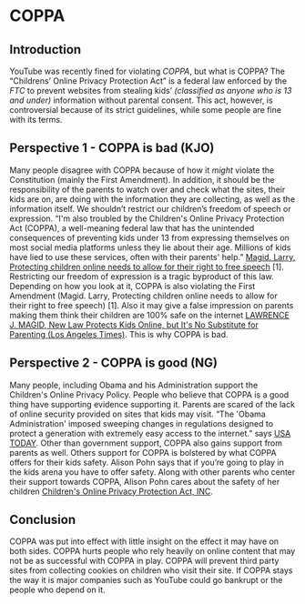 # COPPA
## Introduction  
  YouTube was recently fined for violating _COPPA_, but what is COPPA? The “Childrens’ Online Privacy Protection Act” is a federal law enforced by the _FTC_ to prevent websites from stealing kids’ _(classified as anyone who is 13 and under)_ information without parental consent. This act, however, is controversial because of its strict guidelines, while some people are fine with its terms.
  
## Perspective  1 - COPPA is bad (KJO)
  Many people disagree with COPPA because of how it *might* violate the Constitution (mainly the First Amendment). In addition, it should be the responsibility of the parents to watch over and check what the sites, their kids are on, are doing with the information they are collecting, as well as the information itself. We shouldn’t restrict our children’s freedom of speech or expression. “I'm also troubled by the Children's Online Privacy Protection Act (COPPA), a well-meaning federal law that has the unintended consequences of preventing kids under 13 from expressing themselves on most social media platforms unless they lie about their age. Millions of kids have lied to use these services, often with their parents' help.” [Magid. Larry, Protecting children online needs to allow for their right to free speech](https://web.archive.org/web/20160325192817/http://www.siliconvalley.com/larry-magid/ci_26432286) [1]. Restricting our freedom of expression is a tragic byproduct of this law. Depending on how you look at it, COPPA is also violating the First Amendment (Magid. Larry, Protecting children online needs to allow for their right to free speech) [1]. Also it may give a false impression on parents making them think their children are 100% safe on the internet [LAWRENCE J. MAGID, New Law Protects Kids Online, but It's No Substitute for Parenting (Los Angeles Times)](https://web.archive.org/web/20151222134956/http://articles.latimes.com/2000/apr/24/business/fi-22841/). This is why COPPA is bad.
  
## Perspective 2 - COPPA is good (NG)
  Many people, including Obama and his Administration support the Children's Online Privacy Policy. People who believe that COPPA is a good thing have supporting evidence supporting it. Parents are scared of the lack of online security provided on sites that kids may visit. “The 'Obama Administration' imposed sweeping changes in regulations designed to protect a generation with extremely easy access to the internet.” says [USA TODAY](https://www.usatoday.com/story/tech/2012/12/19/kids-online-privacy-coppa/1780773/). Other than government support, COPPA also gains support from parents as well. Others support for COPPA is bolstered by what COPPA offers for their kids safety. Alison Pohn says that if you’re going to play in the kids arena you have to offer safety. Along with other parents who center their support towards COPPA, Alison Pohn cares about the safety of her children [Children's Online Privacy Protection Act, INC](https://www.inc.com/encyclopedia/childrens-online-privacy-protection-act-coppa.html).

## Conclusion
  COPPA was put into effect with little insight on the effect it may have on both sides. COPPA hurts people who rely heavily on online content that may not be as successful with COPPA in play. COPPA will prevent third party sites from collecting cookies on children who visit their site. If COPPA stays the way it is major companies such as YouTube could go bankrupt or the people who depend on it.


